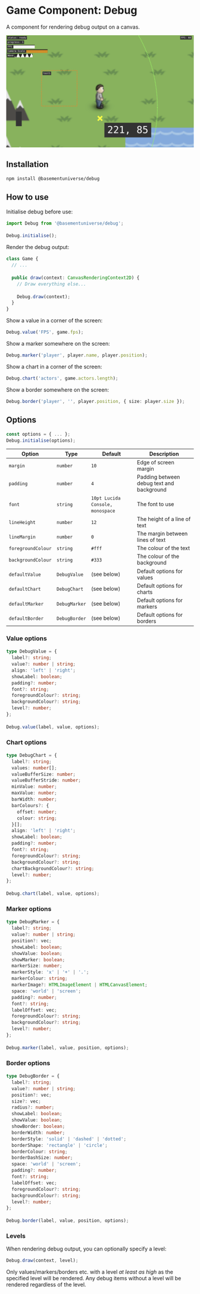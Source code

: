 # Game Component: Debug

A component for rendering debug output on a canvas.

![Preview](preview.png "Preview")

## Installation

```bash
npm install @basementuniverse/debug
```

## How to use

Initialise debug before use:

```ts
import Debug from '@basementuniverse/debug';

Debug.initialise();
```

Render the debug output:

```ts
class Game {
  // ...

  public draw(context: CanvasRenderingContext2D) {
    // Draw everything else...

    Debug.draw(context);
  }
}
```

Show a value in a corner of the screen:

```ts
Debug.value('FPS', game.fps);
```

Show a marker somewhere on the screen:

```ts
Debug.marker('player', player.name, player.position);
```

Show a chart in a corner of the screen:
```ts
Debug.chart('actors', game.actors.length);
```

Show a border somewhere on the screen:
```ts
Debug.border('player', '', player.position, { size: player.size });
```

## Options

```ts
const options = { ... };
Debug.initialise(options);
```

| Option | Type | Default | Description |
| --- | --- | --- | --- |
| `margin` | `number` | `10` | Edge of screen margin |
| `padding` | `number` | `4` | Padding between debug text and background |
| `font` | `string` | `10pt Lucida Console, monospace` | The font to use |
| `lineHeight` | `number` | `12` | The height of a line of text |
| `lineMargin` | `number` | `0` | The margin between lines of text |
| `foregroundColour` | `string` | `#fff` | The colour of the text |
| `backgroundColour` | `string` | `#333` | The colour of the background |
| `defaultValue` | `DebugValue` | (see below) | Default options for values |
| `defaultChart` | `DebugChart` | (see below) | Default options for charts |
| `defaultMarker` | `DebugMarker` | (see below) | Default options for markers |
| `defaultBorder` | `DebugBorder` | (see below) | Default options for borders |

### Value options

```ts
type DebugValue = {
  label?: string;
  value?: number | string;
  align: 'left' | 'right';
  showLabel: boolean;
  padding?: number;
  font?: string;
  foregroundColour?: string;
  backgroundColour?: string;
  level?: number;
};

Debug.value(label, value, options);
```

### Chart options

```ts
type DebugChart = {
  label?: string;
  values: number[];
  valueBufferSize: number;
  valueBufferStride: number;
  minValue: number;
  maxValue: number;
  barWidth: number;
  barColours?: {
    offset: number;
    colour: string;
  }[];
  align: 'left' | 'right';
  showLabel: boolean;
  padding?: number;
  font?: string;
  foregroundColour?: string;
  backgroundColour?: string;
  chartBackgroundColour?: string;
  level?: number;
};

Debug.chart(label, value, options);
```

### Marker options

```ts
type DebugMarker = {
  label?: string;
  value?: number | string;
  position?: vec;
  showLabel: boolean;
  showValue: boolean;
  showMarker: boolean;
  markerSize: number;
  markerStyle: 'x' | '+' | '.';
  markerColour: string;
  markerImage?: HTMLImageElement | HTMLCanvasElement;
  space: 'world' | 'screen';
  padding?: number;
  font?: string;
  labelOffset: vec;
  foregroundColour?: string;
  backgroundColour?: string;
  level?: number;
};

Debug.marker(label, value, position, options);
```

### Border options

```ts
type DebugBorder = {
  label?: string;
  value?: number | string;
  position?: vec;
  size?: vec;
  radius?: number;
  showLabel: boolean;
  showValue: boolean;
  showBorder: boolean;
  borderWidth: number;
  borderStyle: 'solid' | 'dashed' | 'dotted';
  borderShape: 'rectangle' | 'circle';
  borderColour: string;
  borderDashSize: number;
  space: 'world' | 'screen';
  padding?: number;
  font?: string;
  labelOffset: vec;
  foregroundColour?: string;
  backgroundColour?: string;
  level?: number;
};

Debug.border(label, value, position, options);
```

### Levels

When rendering debug output, you can optionally specify a level:

```ts
Debug.draw(context, level);
```

Only values/markers/borders etc. with a level _at least as high_ as the specified level will be rendered. Any debug items without a level will be rendered regardless of the level.
